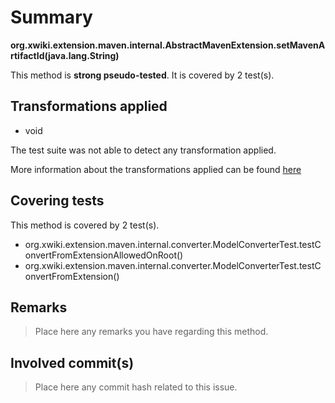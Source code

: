 # Summary
**org.xwiki.extension.maven.internal.AbstractMavenExtension.setMavenArtifactId(java.lang.String)**

This method is **strong pseudo-tested**.
It is covered by 2 test(s). 


## Transformations applied

- void


The test suite was not able to detect any transformation applied.

More information about the transformations applied can be found [here](https://github.com/STAMP-project/pitest-descartes)

## Covering tests
This method is covered by 2 test(s).
* org.xwiki.extension.maven.internal.converter.ModelConverterTest.testConvertFromExtensionAllowedOnRoot()
* org.xwiki.extension.maven.internal.converter.ModelConverterTest.testConvertFromExtension()


## Remarks
> Place here any remarks you have regarding this method.

## Involved commit(s)

> Place here any commit hash related to this issue.

